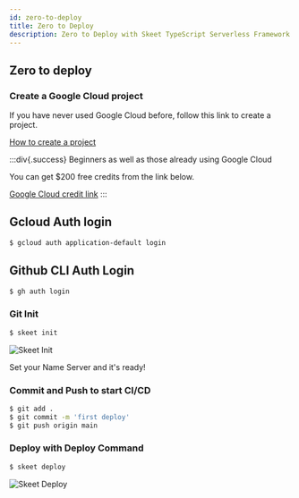 ```yaml
---
id: zero-to-deploy
title: Zero to Deploy
description: Zero to Deploy with Skeet TypeScript Serverless Framework
---
```


## Zero to deploy

### Create a Google Cloud project

If you have never used Google Cloud before, follow this link to create a project.

[How to create a project](https://cloud.google.com/resource-manager/docs/creating-managing-projects)

:::div{.success}
Beginners as well as those already using Google Cloud

You can get $200 free credits from the link below.

[Google Cloud credit link](https://cloud.google.com/partners/partnercredit?pcn_code=0014M00001h3BjPQAU)
:::

## Gcloud Auth login

```bash
$ gcloud auth application-default login
```

## Github CLI Auth Login

```bash
$ gh auth login
```

### Git Init

```bash
$ skeet init
```

![Skeet Init](https://storage.googleapis.com/skeet-assets/animation/skeet-init-compressed.gif)

Set your Name Server and it's ready!

### Commit and Push to start CI/CD

```bash
$ git add .
$ git commit -m 'first deploy'
$ git push origin main
```

### Deploy with Deploy Command

```bash
$ skeet deploy
```

![Skeet Deploy](https://storage.googleapis.com/skeet-assets/animation/skeet-deploy-compressed.gif)
